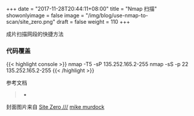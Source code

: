 +++
date = "2017-11-28T20:44:11+08:00"
title = "Nmap 扫描"
showonlyimage = false
image = "/img/blog/use-nmap-to-scan/site_zero.png"
draft = false
weight = 110
+++

成片扫描网段的快捷方法
<!--more-->

### 代码覆盖

{{< highlight console >}}
nmap -T5 -sP 135.252.165.2-255
nmap -sS -p 22 135.252.165.2-255
{{< /highlight >}}


参考文档

> - []()

封面图片来自 [Site Zero ///](https://dribbble.com/shots/3751115-Site-Zero) <a href="https://dribbble.com/mjmurdock"><i class="fa fa-dribbble" aria-hidden="true"></i> mike murdock</a>
